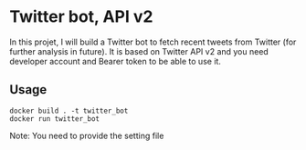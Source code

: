 # Twitter bot, API v2
In this projet, I will build a Twitter bot to fetch recent tweets from Twitter (for further analysis in future).
It is based on Twitter API v2 and you need developer account and Bearer token to be able to use it.

## Usage
```
docker build . -t twitter_bot
docker run twitter_bot
```
Note: You need to provide the setting file 